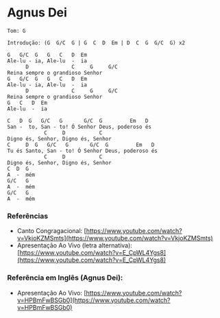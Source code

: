 # Agnus Dei

```
Tom: G
```

```
Introdução: (G  G/C  G | G  C  D  Em | D  C  G  G/C  G) x2
```

```
G   G/C  G   G   C   D  Em
Ale-lu - ia, Ale-lu  -  ia
      D              C     G     G/C
Reina sempre o grandioso Senhor
G   G/C  G   G   C   D  Em
Ale-lu - ia, Ale-lu  -  ia
      D              C     G     G/C
Reina sempre o grandioso Senhor
G   C   D  Em
Ale-lu  -  ia

C   D  G   G/C   G       G/C  G         Em   D
San -  to, San - to! Ó Senhor Deus, poderoso és
            C     D           C
Digno és, Senhor, Digno és, Senhor
C     D  G   G/C   G       G/C  G         Em   D
Tu és Santo, San - to! Ó Senhor Deus, poderoso és
            C     D           C
Digno és, Senhor, Digno és, Senhor
C  D  G
A  -  mém
G/C   G
A  -  mém
G/C   G
A  -  mém
```

### Referências

* Canto Congragacional: [https://www.youtube.com/watch?v=VkjoKZMSmts](https://www.youtube.com/watch?v=VkjoKZMSmts)
* Apresentação Ao Vivo (letra alternativa): [https://www.youtube.com/watch?v=E_CpWL4Ygs8](https://www.youtube.com/watch?v=E_CpWL4Ygs8)

### Referência em Inglês (Agnus Dei):

* Apresentação Ao Vivo: [https://www.youtube.com/watch?v=HPBmFwBSGb0](https://www.youtube.com/watch?v=HPBmFwBSGb0)
